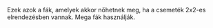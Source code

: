 Ezek azok a fák, amelyek akkor nőhetnek meg, ha a csemeték 2x2-es elrendezésben vannak. Mega fák használják.